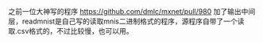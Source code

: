 之前一位大神写的程序
https://github.com/dmlc/mxnet/pull/980
加了输出中间层，readmnist是自己写的读取mnis二进制格式的程序，源程序自带了一个读取.csv格式的，不过比较慢，也可以用。